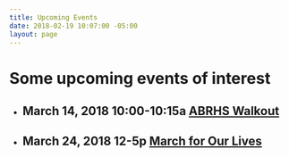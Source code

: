 ```yaml
---
title: Upcoming Events
date: 2018-02-19 10:07:00 -05:00
layout: page
---
```



# Some upcoming events of interest

* ## March 14, 2018 10:00-10:15a  [ABRHS Walkout](https://actionnetwork.org/events/abrhs-walkout)


* ## March 24, 2018 12-5p [March for Our Lives](https://www.facebook.com/events/1607397545975790/permalink/1608185985896946/)
